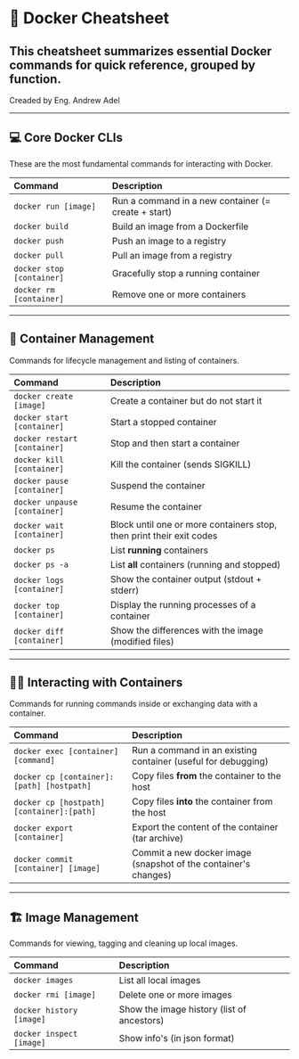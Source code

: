 # 🐳 Docker Cheatsheet

This cheatsheet summarizes essential Docker commands for quick reference, grouped by function.
--
Creaded by Eng. Andrew Adel

---

## 💻 Core Docker CLIs

These are the most fundamental commands for interacting with Docker.

| Command | Description |
| :--- | :--- |
| `docker run [image]` | Run a command in a new container (= create + start) |
| `docker build` | Build an image from a Dockerfile |
| `docker push` | Push an image to a registry |
| `docker pull` | Pull an image from a registry |
| `docker stop [container]` | Gracefully stop a running container |
| `docker rm [container]` | Remove one or more containers |

---

## 🧰 Container Management

Commands for lifecycle management and listing of containers.

| Command | Description |
| :--- | :--- |
| `docker create [image]` | Create a container but do not start it |
| `docker start [container]` | Start a stopped container |
| `docker restart [container]` | Stop and then start a container |
| `docker kill [container]` | Kill the container (sends SIGKILL) |
| `docker pause [container]` | Suspend the container |
| `docker unpause [container]` | Resume the container |
| `docker wait [container]` | Block until one or more containers stop, then print their exit codes |
| `docker ps` | List **running** containers |
| `docker ps -a` | List **all** containers (running and stopped) |
| `docker logs [container]` | Show the container output (stdout + stderr) |
| `docker top [container]` | Display the running processes of a container |
| `docker diff [container]` | Show the differences with the image (modified files) |

---

## 🧑‍💻 Interacting with Containers

Commands for running commands inside or exchanging data with a container.

| Command | Description |
| :--- | :--- |
| `docker exec [container] [command]` | Run a command in an existing container (useful for debugging) |
| `docker cp [container]:[path] [hostpath]` | Copy files **from** the container to the host |
| `docker cp [hostpath] [container]:[path]` | Copy files **into** the container from the host |
| `docker export [container]` | Export the content of the container (tar archive) |
| `docker commit [container] [image]` | Commit a new docker image (snapshot of the container's changes) |

---

## 🏗️ Image Management

Commands for viewing, tagging and cleaning up local images.

| Command | Description |
| :--- | :--- |
| `docker images` | List all local images |
| `docker rmi [image]` | Delete one or more images |
| `docker history [image]` | Show the image history (list of ancestors) |
| `docker inspect [image]` | Show info's (in json format) |
